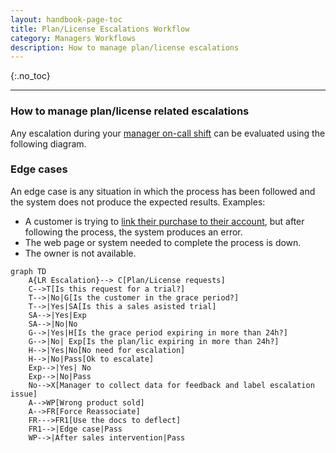 ```yaml
---
layout: handbook-page-toc
title: Plan/License Escalations Workflow
category: Managers Workflows
description: How to manage plan/license escalations
---
```


{:.no_toc}

----

### How to manage plan/license related escalations

Any escalation during your [manager on-call shift](https://about.gitlab.com/handbook/support/workflows/support_manager-on-call.html) can be evaluated using the following diagram.

### Edge cases

An edge case is any situation in which the process has been followed and the
system does not produce the expected results. Examples:

  - A customer is trying to [link their purchase to their account](https://docs.gitlab.com/ee/subscriptions/), but after following the process, the system produces an error.
  - The web page or system needed to complete the process is down.
  - The owner is not available.

```mermaid
graph TD
    A{LR Escalation}--> C[Plan/License requests]
    C-->T[Is this request for a trial?]
    T-->|No|G[Is the customer in the grace period?]
    T-->|Yes|SA[Is this a sales asisted trial]
    SA-->|Yes|Exp
    SA-->|No|No
    G-->|Yes|H[Is the grace period expiring in more than 24h?]
    G-->|No| Exp[Is the plan/lic expiring in more than 24h?]
    H-->|Yes|No[No need for escalation]
    H-->|No|Pass[Ok to escalate]
    Exp-->|Yes| No
    Exp-->|No|Pass
    No-->X[Manager to collect data for feedback and label escalation issue]
    A-->WP[Wrong product sold]
    A-->FR[Force Reassociate]
    FR--->FR1[Use the docs to deflect]
    FR1-->|Edge case|Pass
    WP-->|After sales intervention|Pass
```

